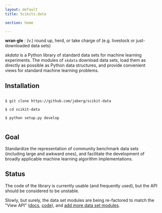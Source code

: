 ```yaml
---
layout: default
title: Scikits.data

section: home

---
```


**wran·gle**
: (v.) round up, herd, or take charge of (e.g. livestock or just-downloaded data sets)

_skdata_ is a Python library of standard data sets for machine learning experiments.
The modules of `skdata` download data sets, load them as directly as possible
as Python data structures, and provide convenient views for standard machine learning problems.

## Installation

<code>
$ git clone https://github.com/jaberg/scikit-data <br>
$ cd scikit-data <br>
$ python setup.py develop <br>
</code>


## Goal

Standardize the representation of community benchmark data sets (including large and awkward ones),
and facilitate the development of broadly applicable machine learning algorithm implementations.


## Status

The code of the library is currently usable (and frequently used), but the API
should be considered to be unstable.

Slowly, but surely, the data set modules are being re-factored to match the
"View API"
([docs](https://github.com/jaberg/scikit-data/wiki/View-API),
[code](https://github.com/jaberg/scikit-data/blob/master/skdata/base.py)),
and [add more data set modules](https://github.com/jaberg/scikit-data/wiki/How-to-Create-a-New-Dataset-Module).

